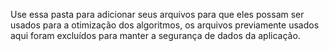 Use essa pasta para adicionar seus arquivos para que eles possam ser usados para a otimização dos algoritmos, os arquivos previamente usados aqui foram excluídos para manter a segurança de dados da aplicação.
